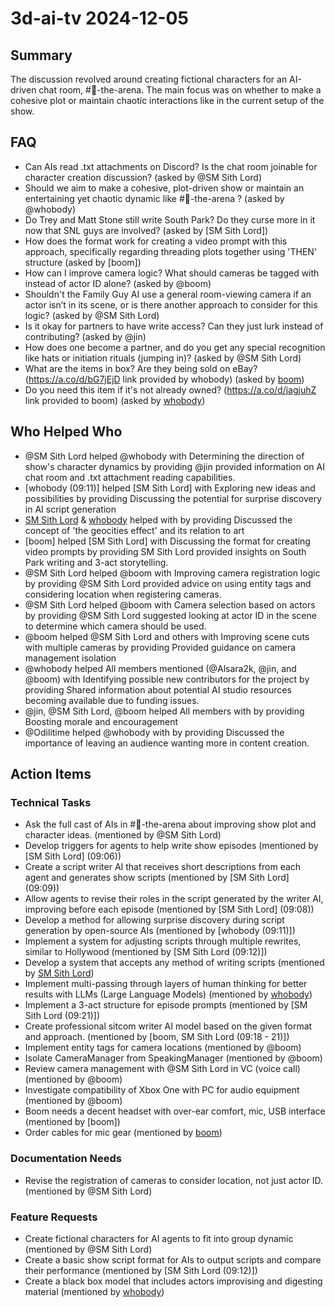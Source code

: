 # 3d-ai-tv 2024-12-05

## Summary

The discussion revolved around creating fictional characters for an AI-driven chat room, #🤖-the-arena. The main focus was on whether to make a cohesive plot or maintain chaotic interactions like in the current setup of the show.

## FAQ

- Can AIs read .txt attachments on Discord? Is the chat room joinable for character creation discussion? (asked by @SM Sith Lord)
- Should we aim to make a cohesive, plot-driven show or maintain an entertaining yet chaotic dynamic like #🤖-the-arena ? (asked by @whobody)
- Do Trey and Matt Stone still write South Park? Do they curse more in it now that SNL guys are involved? (asked by [SM Sith Lord])
- How does the format work for creating a video prompt with this approach, specifically regarding threading plots together using 'THEN' structure (asked by [boom])
- How can I improve camera logic? What should cameras be tagged with instead of actor ID alone? (asked by @boom)
- Shouldn't the Family Guy AI use a general room-viewing camera if an actor isn’t in its scene, or is there another approach to consider for this logic? (asked by @SM Sith Lord)
- Is it okay for partners to have write access? Can they just lurk instead of contributing? (asked by @jin)
- How does one become a partner, and do you get any special recognition like hats or initiation rituals (jumping in)? (asked by @SM Sith Lord)
- What are the items in box? Are they being sold on eBay? (https://a.co/d/bG7jEjD link provided by whobody) (asked by [boom](12:25))
- Do you need this item if it's not already owned? (https://a.co/d/jagjuhZ link provided to boom) (asked by [whobody](12:26))

## Who Helped Who

- @SM Sith Lord helped @whobody with Determining the direction of show's character dynamics by providing @jin provided information on AI chat room and .txt attachment reading capabilities.
- [whobody (09:11)] helped [SM Sith Lord] with Exploring new ideas and possibilities by providing Discussing the potential for surprise discovery in AI script generation
- [SM Sith Lord](09:13) & [whobody](09:14) helped with by providing Discussed the concept of 'the geocities effect' and
  its relation to art
- [boom] helped [SM Sith Lord] with Discussing the format for creating video prompts by providing SM Sith Lord provided insights on South Park writing and 3-act storytelling.
- @SM Sith Lord helped @boom with Improving camera registration logic by providing @SM Sith Lord provided advice on using entity tags and considering location when registering cameras.
- @SM Sith Lord helped @boom with Camera selection based on actors by providing @SM Sith Lord suggested looking at actor ID in the scene to determine which camera should be used.
- @boom helped @SM Sith Lord and others with Improving scene cuts with multiple cameras by providing Provided guidance on camera management isolation
- @whobody helped All members mentioned (@Alsara2k, @jin, and @boom) with Identifying possible new contributors for the project by providing Shared information about potential AI studio resources becoming available due to funding issues.
- @jin, @SM Sith Lord, @boom helped All members with by providing Boosting morale and encouragement
- @Odilitime helped @whobody with by providing Discussed the importance of leaving an audience wanting more in content
  creation.

## Action Items

### Technical Tasks

- Ask the full cast of AIs in #🤖-the-arena about improving show plot and character ideas. (mentioned by @SM Sith Lord)
- Develop triggers for agents to help write show episodes (mentioned by [SM Sith Lord] (09:06))
- Create a script writer AI that receives short descriptions from each agent and generates show scripts (mentioned by [SM Sith Lord] (09:09))
- Allow agents to revise their roles in the script generated by the writer AI, improving before each episode (mentioned by [SM Sith Lord] (09:08))
- Develop a method for allowing surprise discovery during script generation by open-source AIs (mentioned by [whobody (09:11)])
- Implement a system for adjusting scripts through multiple rewrites, similar to Hollywood (mentioned by [SM Sith Lord (09:12)])
- Develop a system that accepts any method of writing scripts (mentioned by [SM Sith Lord](09:14))
- Implement multi-passing through layers of human thinking for better results with LLMs (Large Language Models) (mentioned by [whobody](09:17))
- Implement a 3-act structure for episode prompts (mentioned by [SM Sith Lord (09:21)])
- Create professional sitcom writer AI model based on the given format and approach. (mentioned by [boom, SM Sith Lord (09:18 - 21)])
- Implement entity tags for camera locations (mentioned by @boom)
- Isolate CameraManager from SpeakingManager (mentioned by @boom)
- Review camera management with @SM Sith Lord in VC (voice call) (mentioned by @boom)
- Investigate compatibility of Xbox One with PC for audio equipment (mentioned by @boom)
- Boom needs a decent headset with over-ear comfort, mic, USB interface (mentioned by [boom])
- Order cables for mic gear (mentioned by [boom](12:26))

### Documentation Needs

- Revise the registration of cameras to consider location, not just actor ID. (mentioned by @SM Sith Lord)

### Feature Requests

- Create fictional characters for AI agents to fit into group dynamic (mentioned by @SM Sith Lord)
- Create a basic show script format for AIs to output scripts and compare their performance (mentioned by [SM Sith Lord (09:12)])
- Create a black box model that includes actors improvising and digesting material (mentioned by [whobody](09:15))
